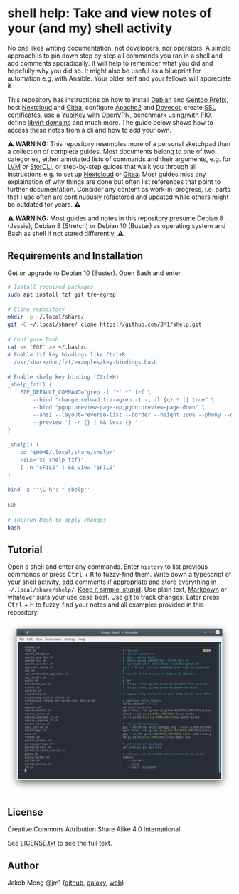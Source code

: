[//]: # ( vim:set syntax=markdown fileformat=unix shiftwidth=4 softtabstop=4 expandtab textwidth=120: )
[//]: # ( kate: syntax markdown; end-of-line unix; space-indent on; indent-width 4; word-wrap-column 120; )
[//]: # ( kate: word-wrap on; remove-trailing-spaces modified; )

# shell help: Take and view notes of your (and my) shell activity

No one likes writing documentation, not developers, nor operators. A simple approach is to pin down step by step all
commands you ran in a shell and add comments sporadically. It will help to remember what you did and hopefully why you
did so. It might also be useful as a blueprint for automation e.g. with Ansible. Your older self and your fellows will
appreciate it.

This repository has instructions on how to install [Debian](debian_setup.sh) and [Gentoo Prefix](gentoo_prefix.sh),
host [Nextcloud](nextcloud_setup.sh) and [Gitea](gitea.sh), configure [Apache2](apache_setup.sh) and
[Dovecot](dovecot.sh), create [SSL certificates](openssl_ca_guide.sh), use a [YubiKey](yubikey.sh) with
[OpenVPN](openvpn.sh), benchmark using/with [FIO](fio.sh), define [libvirt domains](libvirt.sh) and much more.
The guide below shows how to access these notes from a cli and how to add your own.

⚠️ **WARNING:** This repository resembles more of a personal sketchpad than a collection of complete guides. Most
documents belong to one of two categories, either annotated lists of commands and their arguments, e.g. for
[LVM](lvm.sh) or [StorCLI](storcli.sh), or step-by-step guides that walk you through all instructions e.g. to set up
[Nextcloud](nextcloud_setup.sh) or [Gitea](gitea.sh). Most guides miss any explaination of why things are done but
often list references that point to further documentation. Consider any content as work-in-progress, i.e. parts that I
use often are continuously refactored and updated while others might be outdated for years. ⚠️

⚠️ **WARNING:** Most guides and notes in this repository presume Debian 8 (Jessie), Debian 8 (Stretch) or
Debian 10 (Buster) as operating system and Bash as shell if not stated differently. ⚠️

## Requirements and Installation

Get or upgrade to Debian 10 (Buster). Open Bash and enter

```sh
# Install required packages
sudo apt install fzf git tre-agrep

# Clone repository
mkdir -p ~/.local/share/
git -C ~/.local/share/ clone https://github.com/JM1/shelp.git

# Configure Bash
cat << 'EOF' >> ~/.bashrc
# Enable fzf key bindings like Ctrl+R
. /usr/share/doc/fzf/examples/key-bindings.bash

# Enable shelp key binding (Ctrl+H)
_shelp_fzf() {
    FZF_DEFAULT_COMMAND="grep -l '*' *" fzf \
        --bind "change:reload:tre-agrep -1 -i -l {q} * || true" \
        --bind "pgup:preview-page-up,pgdn:preview-page-down" \
        --ansi --layout=reverse-list --border --height 100% --phony --query '' \
        --preview '[ -n {} ] && less {} '
}

_shelp() (
    cd "$HOME/.local/share/shelp/"
    FILE="$(_shelp_fzf)"
    [ -n "$FILE" ] && view "$FILE"
)

bind -x '"\C-h": "_shelp"'

EOF

# (Re)run Bash to apply changes
bash
```

## Tutorial

Open a shell and enter any commands. Enter `history` to list previous commands or press <kbd>Ctrl</kbd> + <kbd>R</kbd>
to fuzzy-find them. Write down a typescript of your shell activity, add comments if appropriate and store everything in
`~/.local/share/shelp/`. [Keep it simple, stupid](https://en.wikipedia.org/wiki/KISS_principle). Use plain text,
[Markdown](https://commonmark.org/) or whatever suits your use case best. Use [git](https://git-scm.com/book/) to track
changes. Later press <kbd>Ctrl</kbd> + <kbd>H</kbd> to fuzzy-find your notes and all examples provided in this
repository.

![Screenshot](screenshot.png)

## License

Creative Commons Attribution Share Alike 4.0 International

See [LICENSE.txt](LICENSE.txt) to see the full text.

## Author

Jakob Meng
@jm1 ([github](https://github.com/jm1), [galaxy](https://galaxy.ansible.com/jm1), [web](http://www.jakobmeng.de))
